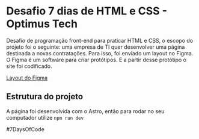 # Desafio 7 dias de HTML e CSS - Optimus Tech

Desafio de programação front-end para praticar HTML e CSS, o escopo do projeto foi o seguinte: uma empresa de TI quer desenvolver uma página destinada a novas contratações. Para isso, foi enviado um layout no Figma. O Figma é um software para criar protótipos. E a partir desse protótipo o site foi codificado.

[Layout do Figma](https://www.figma.com/file/mm3MLozvUDGhDRTxSLlGL5/7daysOfCode-HTML-CSS?type=design&node-id=0%3A1&mode=dev)

## Estrutura do projeto

A página foi desenvolvida com o Astro, então para rodar no seu computador utilize `npm run dev`

#7DaysOfCode
